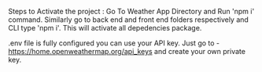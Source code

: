 Steps to Activate the project :
Go To Weather App Directory and Run 'npm i' command.
Similarly go to back end and front end folders respectively and CLI type 'npm i'.
This will activate all depedencies package.

.env file is fully configured you can use your API key.
Just go to - https://home.openweathermap.org/api_keys and create your own private key.

